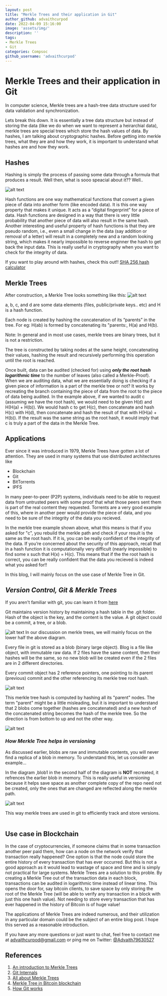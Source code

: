 ```yaml
---
layout: post
title: "Merkle Trees and their application in Git"
author_github: advaithcurpod
date: 2022-04-09 15:16:00
image: 'assets/img/'
description: ''
tags:
- Merkle Trees
- Git
categories: Compsoc
github_username: 'advaithcurpod'
---
```


# **Merkle Trees and their application in Git**
In computer science, Merkle trees are a hash-tree data structure used for data validation and synchronization.

Lets break this down. It is essentially a tree data structure but instead of storing the data (like we do when we want to represent a heirarchial data), merkle trees are special trees which store the hash values of data. By hashes, I am talking about cryptographic hashes. Before getting into merkle trees, what they are and how they work, it is important to understand what hashes are and how they work.

## **Hashes**
Hashing is simply the process of passing some data through a formula that produces a result. Well then, what is sooo speacial about it?? Well..

![alt text](../assets/img/merkle-trees/hash_functions.jpg)

Hash functions are one way mathematical functions that convert a given piece of data into another form (like encoded data). It is this one way property that makes it unique. It acts as a “digital fingerprint” for a piece of data. Hash functions are designed in a way that there is very little probability that another piece of data will also result in the same hash. Another interesting and useful property of hash functions is that they are pseudo random, i.e., even a small change in the data (say addition or removal of a letter) will result in a completely new and a random looking string, which makes it nearly impossible to reverse enginner the hash to get back the input data. This is really useful in cryptography when you want to check for the integrity of data.

If you want to play around with hashes, check this out!!
[SHA 256 hash calculator](https://www.movable-type.co.uk/scripts/sha256.html)


## **Merkle Trees**
After construction, a Merkle Tree looks something like this:
![alt text](../assets/img/merkle-trees/merkle-tree.png)

a, b, c, and d are some data elements (files, public/private keys.. etc) and H is a hash function.

Each node is created by hashing the concatenation of its “parents” in the tree. For eg: H(ab) is formed by concatenating its "parents:, H(a) and H(b).

Note: In general and in most use cases, merkle trees are binary trees, but it is not a restriction.

The tree is constructed by taking nodes at the same height, concatenating their values, hashing the result and recursively performing this operation until the root is reached.

Once built, data can be audited (checked for) using ***only the root hash logarithmic time*** to the number of leaves (also called a Merkle-Proof). When we are auditing data, what we are essentially doing is checking if a given piece of information is a part of the merkle tree or not? It works by recreating the branch containing the piece of data from the root to the piece of data being audited. In the example above, if we wanted to audit c (assuming we have the root hash), we would need to be given H(d) and H(H(a) + H(b)). We would hash c to get H(c), then concatenate and hash H(c) with H(d), then concatenate and hash the result of that with H(H(a) + H(b)). If the result was the same string as the root hash, it would imply that c is truly a part of the data in the Merkle Tree.

## **Applications**
Ever since it was introduced in 1979, Merkle Trees have gotten a lot of attention. They are used in many systems that use distributed architectures like
- Blockchain
- Git
- BitTorrents
- IPFS

In many peer-to-peer (P2P) systems, individuals need to be able to request data from untrusted peers with some proof that what those peers sent them is part of the real content they requested. Torrents are a very good example of this, where in another peer would provide the piece of data, and you need to be sure of the integrity of the data you recieved.

In the merkle tree example shown above, what this means is that if you asked for "c", you rebuild the merkle path and check if your result is the same as the root hash. If it is, you can be really confident of the integrity of  the data. If you’re concerned about the security of this approach, recall that in a hash function it is computationally very difficult (nearly impossible) to find some x such that H(x) = H(c). This means that if the the root hash is correct, you can be really confident that the data you recieved is indeed what you asked for!!

In this blog, I will mainly focus on the use case of Merkle Tree in Git.
<br>

## ***Version Control, Git & Merkle Trees***
If you aren't familiar with git, you can learn it from [here](https://www.freecodecamp.org/news/what-is-git-and-how-to-use-it-c341b049ae61/)

Git maintains version history by maintaining a hash table in the .git folder. Hash of the object is the key, and the content is the value. A git object could be a commit, a tree, or a blob.

![alt text](../assets/img/merkle-trees/git-working.jpeg)
In our discussion on merkle trees, we will mainly focus on the lower half the above diagram.

Every file in git is stored as a blob (binary large object). Blog is a file like object, with immutable raw data. If 2 files have the same content, then their hashes will be the same, so no new blob will be created even if the 2 files are in 2 different directories. 

Every commit object has 2 reference pointers, one pointing to its parent (previous) commit and the other referencing its merkle tree root hash.

![alt text](../assets/img/merkle-trees/git-versioning.jpeg)

This merkle tree hash is computed by hashing all its "parent" nodes. The term "parent" might be a little misleading, but it is important to understand that 2 blobs come together (hashes are concatenated) and a new hash of the concatenated string becomes the hash of the merkle tree. So the direction is from bottom to up and not the other way.

![alt text](../assets/img/merkle-trees/merkle-tree-git.jpeg)

### ***How Merkle Tree helps in versioning***
As discussed earlier, blobs are raw and immutable contents, you will never find a replica of a blob in memory. To understand this, let us consider an example...

In the diagram ,blob1 in the second half of the diagram is **NOT** recreated, it refrences the earlier blob in memory. This is really useful in versioning because it helps save space as another complete copy of the repo need not be created, only the ones that are changed are reflected along the merkle path.

![alt text](../assets/img/merkle-trees/versioning.jpeg)

This way merkle trees are used in git to efficiently track and store versions.
<br><br>

## **Use case in Blockchain**
In the case of cryptocurrencies, if someone claims that in some transaction another peer paid them, how can a node on the network verify that transaction really happened? One option is that the node could store the entire history of every transaction that has ever occurred. But this is not a good approach as it would lead to wastage of space and time and is simply not practical for large systems. Merkle Trees are a solution to this proble. By creating a Merkle Tree out of the transaction data in each block, transactions can be audited in logarithmic time instead of linear time. This opens the door for, say bitcoin clients, to save space by only storing the root of the Merkle Tree (will be able to verify any transaction in a block with just this one hash value). Not needing to store every transaction that has ever happened in the history of Bitcoin is of huge value!

The applications of Merkle Trees are indeed numerous, and their utilization in any particular domain could be the subject of an entire blog post. I hope this served as a reasonable introduction.

If you have any more questions or just want to chat, feel free to contact me at advaithcurpod@gmail.com or ping me on Twitter: [@Advaith79630527](https://twitter.com/Advaith79630527)

## **References**
1. [An introduction to Merkle Trees](https://medium.com/hackernoon/merkle-tree-introduction-4c44250e2da7)
2. [Git Internals](https://www.youtube.com/watch?v=P6jD966jzlk)
3. [All about Merkle Trees](https://www.codementor.io/blog/merkle-trees-5h9arzd3n8)
4. [Merkle Tree in Bitcoin blockchain](https://medium.com/blockchain-stories/the-tale-of-merkle-tree-in-bitcoin-blockchain-2c5fa5a298f7)
5. [How Git works](https://github.com/kdakan/How-Git-Works)
<!-- 
Everything is git is content addressable => we care about what the data is (CONTENT) rather than where it is stored (LOCATION)... and if u think abt it, content based addressing makes more intuitive sense to refer to data by its content..
for eg.. you go to a library, u r looking for a book..you ask the librarian for it... which is better and relates more to the real world?
1. "thomas calculus volume 1 edition 3" by thomas OR (content addressing)
2. the book in the 3rd shelf, 2nd row, 4th from left end? (location based)
unfortuantely, most of todays web follows the loation based addressing... no wonder, file not found errors are so common!!

In this diagram, we will primarily focus on the lower half, which is the *tree* and the *blob*.

The tree here, indeed is a merkle tree and we will see how it helps git keep track of versions effetively.



### An overview of Hash functions
A hash function is a one-way mathematical function (can be computed only in one direction and not the other way round) that acts as a “digital fingerprint”. Hash functions are designed in a way that there is very little probability that another piece of data will also result in the same hash. Another interesting and useful property of hahs functions is that they are pseduo random, i.e., even a small change in the data (say an additional space) will result in a completely new string, which makes it nearly impossible to reverse enginner the hash to get backthe data. This is really useful in cryptography. Hash functions, how they work and its applications could be a subject of another entire blog, for now, lets get back to our discussion on *merkle trees*. -->
<!-- 
After construction, a Merkle Tree looks something like this:
![alt text](../assets/img/merkle-trees/merkle-tree.png)

a, b, c, and d are some data elements (files, public/private keys.. etc) and H is a hash function.

Each node is created by hashing the concatenation of its “parents” in the tree. For eg: H(ab) is formed by concatenating its "parents:, H(a) and H(b).

Note: In general and in most use cases, merkle trees are binary trees, but it is not a restriction. -->
<!-- 
The tree is constructed by taking nodes at the same height, concatenating their values, hashing the result and recursively performing this operation until the root is reached. -->
<!-- 
Once built, data can be audited (checked for) using ***only the root hash logarithmic time*** to the number of leaves (also called a Merkle-Proof). When we are auditing data, what we are essentially doing is checking if a given piece of information is a part of the merkle tree or not? It works by recreating the branch containing the piece of data from the root to the piece of data being audited. In the example above, if we wanted to audit c (assuming we have the root hash), we would need to be given H(d) and H(H(a) + H(b)). We would hash c to get H(c), then concatenate and hash H(c) with H(d), then concatenate and hash the result of that with H(H(a) + H(b)). If the result was the same string as the root hash, it would imply that c is truly a part of the data in the Merkle Tree. -->